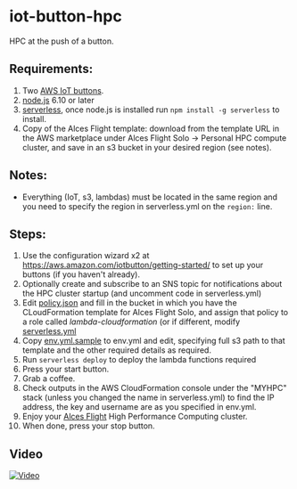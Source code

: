# iot-button-hpc
HPC at the push of a button.

## Requirements:
1. Two [AWS IoT buttons](https://aws.amazon.com/iotbutton/).
1. [node.js](https://nodejs.org) 6.10 or later
3. [serverless](https://serverless.com), once node.js is installed run `npm install -g serverless` to install.
4. Copy of the Alces Flight template: download from the template URL in the AWS marketplace under Alces Flight Solo -> Personal HPC compute cluster, and save in an s3 bucket in your desired region (see notes).

## Notes:
* Everything (IoT, s3, lambdas) must be located in the same region and you need to specify the region in serverless.yml on the `region:` line.

## Steps:
1. Use the configuration wizard x2 at https://aws.amazon.com/iotbutton/getting-started/ to set up your buttons (if you haven't already).
2. Optionally create and subscribe to an SNS topic for notifications about the HPC cluster startup (and uncomment code in serverless.yml)
3. Edit [policy.json](policy.json) and fill in the bucket in which you have the CLoudFormation template for Alces Flight Solo, and assign that policy to a role called *lambda-cloudformation* (or if different, modify [serverless.yml](serverless.yml)
4. Copy [env.yml.sample](env.yml.sample) to env.yml and edit, specifying full s3 path to that template and the other required details as required.
5. Run `serverless deploy` to deploy the lambda functions required
6. Press your start button.
7. Grab a coffee.
8. Check outputs in the AWS CloudFormation console under the "MYHPC" stack (unless you changed the name in serverless.yml) to find the IP address, the key and username are as you specified in env.yml.
9. Enjoy your [Alces Flight](http://alces-flight) High Performance Computing cluster.
10. When done, press your stop button.

## Video
[![Video](https://img.youtube.com/vi/OhW8zVVyDiQ/0.jpg)](http://www.youtube.com/watch?v=OhW8zVVyDiQ "HPC at the push of an IoT button")
